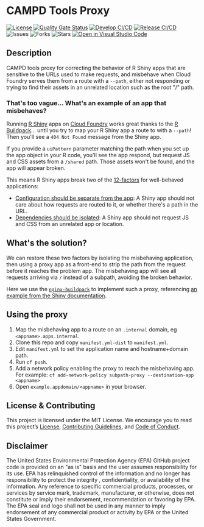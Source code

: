 # CAMPD Tools Proxy

[![License](https://img.shields.io/github/license/US-EPA-CAMD/campd-tools-proxy)](https://github.com/US-EPA-CAMD/campd-tools-proxy/blob/develop/LICENSE)
[![Quality Gate Status](https://sonarcloud.io/api/project_badges/measure?project=US-EPA-CAMD_campd-tools-proxy&metric=alert_status)](https://sonarcloud.io/dashboard?id=US-EPA-CAMD_campd-tools-proxy)
[![Develop CI/CD](https://github.com/US-EPA-CAMD/campd-tools-proxy/workflows/Develop%20Branch%20Workflow/badge.svg)](https://github.com/US-EPA-CAMD/campd-tools-proxy/actions)
[![Release CI/CD](https://github.com/US-EPA-CAMD/campd-tools-proxy/workflows/Release%20Branch%20Workflow/badge.svg)](https://github.com/US-EPA-CAMD/campd-tools-proxy/actions)
![Issues](https://img.shields.io/github/issues/US-EPA-CAMD/campd-tools-proxy)
![Forks](https://img.shields.io/github/forks/US-EPA-CAMD/campd-tools-proxy)
![Stars](https://img.shields.io/github/stars/US-EPA-CAMD/campd-tools-proxy)
[![Open in Visual Studio Code](https://open.vscode.dev/badges/open-in-vscode.svg)](https://open.vscode.dev/US-EPA-CAMD/campd-tools-proxy)

## Description
CAMPD tools proxy for correcting the behavior of R Shiny apps that are sensitive to the URLs used to make requests, and misbehave when Cloud Foundry serves them from a route with a `--path`, either not responding or trying to find their assets in an unrelated location such as the root "/" path.

### That's too vague... What's an example of an app that misbehaves?
Running [R Shiny](https://shiny.rstudio.com/) apps on [Cloud Foundry](https://www.cloudfoundry.org/) works great thanks to the [R Buildpack](https://docs.cloudfoundry.org/buildpacks/r/index.html)... until you try to map your R Shiny app a route to with a `--path`! Then you'll see a `404 Not Found` message from the Shiny app. 

If you provide a `uiPattern` parameter matching the path when you set up the app object in your R code, you'll see the app respond, but request JS and CSS assets from a `/shared` path. Those assets won't be found, and the app will appear broken.

This means R Shiny apps break two of the [12-factors](https://12factor.net/config) for well-behaved applications:

* [Configuration should be separate from the app](https://12factor.net/config): A Shiny app should not care about how requests are routed to it, or whether there's a path in the URL.
* [Dependencies should be isolated](https://12factor.net/dependencies): A Shiny app should not request JS and CSS from an unrelated app or location.

## What's the solution?

We can restore these two factors by isolating the misbehaving application, then using a proxy app as a front-end to strip the path from the request before it reaches the problem app. The misbehaving app will see all requests arriving via `/` instead of a subpath, avoiding the broken behavior. 

Here we use the [`nginx-buildpack`](https://docs.cloudfoundry.org/buildpacks/nginx/index.html) to implement such a proxy, referencing [an example from the Shiny documentation](https://support.rstudio.com/hc/en-us/articles/213733868-Running-Shiny-Server-with-a-Proxy).

## Using the proxy
1. Map the misbehaving app to a route on an `.internal` domain, eg `<appname>.apps.internal`.
1. Clone this repo and copy `manifest.yml-dist` to `manifest.yml`.
1. Edit `manifest.yml` to set the application name and hostname+domain path.
1. Run `cf push`.
1. Add a network policy enabling the proxy to reach the misbehaving app. For example:
  `cf add-network-policy subpath-proxy --destination-app <appname>`
1. Open `example.appdomain/<appname>` in your browser.

## License & Contributing
This project is licensed under the MIT License. We encourage you to read this project’s [License](LICENSE), [Contributing Guidelines](CONTRIBUTING.md), and [Code of Conduct](CODE-OF-CONDUCT.md).

## Disclaimer
The United States Environmental Protection Agency (EPA) GitHub project code is provided on an "as is" basis and the user assumes responsibility for its use. EPA has relinquished control of the information and no longer has responsibility to protect the integrity , confidentiality, or availability of the information. Any reference to specific commercial products, processes, or services by service mark, trademark, manufacturer, or otherwise, does not constitute or imply their endorsement, recommendation or favoring by EPA. The EPA seal and logo shall not be used in any manner to imply endorsement of any commercial product or activity by EPA or the United States Government.